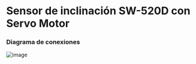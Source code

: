 # Sensor de inclinación SW-520D con Servo Motor

### Diagrama de conexiones
![image](https://user-images.githubusercontent.com/107881774/224454383-f800efca-f50a-43b3-8f9c-9464117eff13.png)
